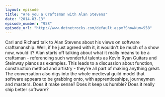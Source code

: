 ```yaml
---
layout: episode
title: "Are you a Craftsman with Alan Stevens"
date: "2014-03-13"
episode_number: "958"
episode_url: "http://www.dotnetrocks.com/default.aspx?ShowNum=958"
---
```


Carl and Richard talk to Alan Stevens about his views on software craftsmanship. Well, if he just agreed with it, it wouldn't be much of a show now, would it? Alan starts off talking about what it really means to be a craftsman - referencing such wonderful talents as Kevin Ryan Guitars and Steinway pianos as examples. This leads to a discussion about function, construction method and artistry - they're all part of making anything great. The conversation also digs into the whole medieval guild model that software appears to be grabbing onto, with apprenticeships, journeymen and masters. Does it make sense? Does it keep us humble? Does it really ship better software? 
